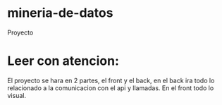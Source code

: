 # mineria-de-datos
Proyecto
# Leer con atencion:
El proyecto se hara en 2 partes, el front y el back, en el back ira todo lo relacionado a la comunicacion con el api y llamadas.
En el front todo lo visual.
